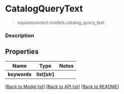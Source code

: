 # CatalogQueryText
> squareconnect.models.catalog_query_text

### Description



## Properties
Name | Type | Notes
------------ | ------------- | -------------
**keywords** | **list[str]** | 

[[Back to Model list]](../README.md#documentation-for-models) [[Back to API list]](../README.md#documentation-for-api-endpoints) [[Back to README]](../README.md)


